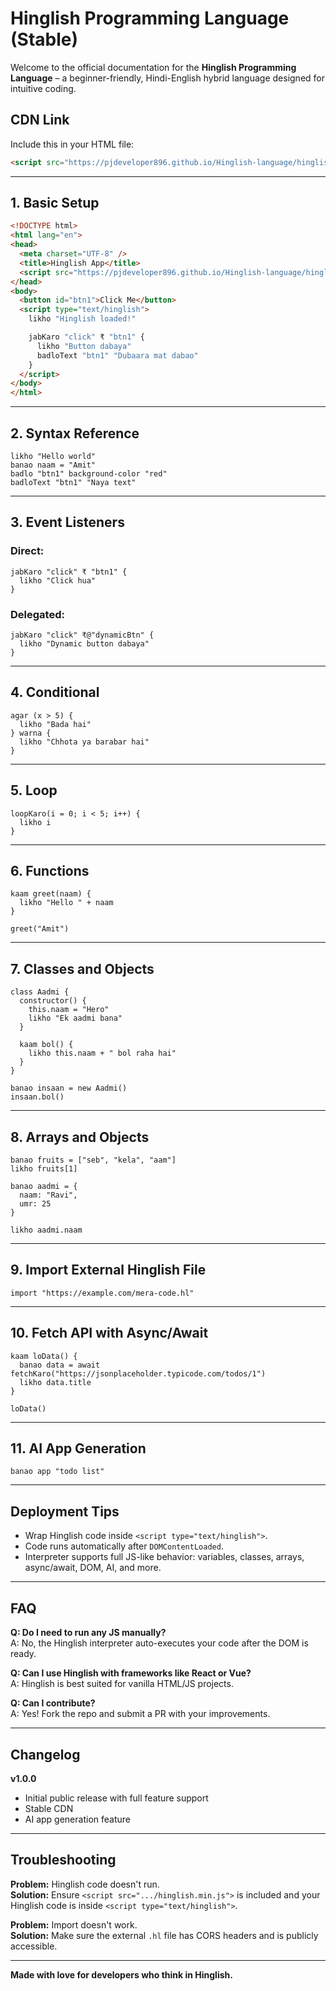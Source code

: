 # Hinglish Programming Language (Stable)

Welcome to the official documentation for the **Hinglish Programming Language** – a beginner-friendly, Hindi-English hybrid language designed for intuitive coding.

## CDN Link
Include this in your HTML file:
```html
<script src="https://pjdeveloper896.github.io/Hinglish-language/hinglish.min.js"></script>
```

---

## 1. Basic Setup
```html
<!DOCTYPE html>
<html lang="en">
<head>
  <meta charset="UTF-8" />
  <title>Hinglish App</title>
  <script src="https://pjdeveloper896.github.io/Hinglish-language/hinglish.min.js"></script>
</head>
<body>
  <button id="btn1">Click Me</button>
  <script type="text/hinglish">
    likho "Hinglish loaded!"

    jabKaro "click" ₹ "btn1" {
      likho "Button dabaya"
      badloText "btn1" "Dubaara mat dabao"
    }
  </script>
</body>
</html>
```

---

## 2. Syntax Reference
```hinglish
likho "Hello world"
banao naam = "Amit"
badlo "btn1" background-color "red"
badloText "btn1" "Naya text"
```

---

## 3. Event Listeners
### Direct:
```hinglish
jabKaro "click" ₹ "btn1" {
  likho "Click hua"
}
```
### Delegated:
```hinglish
jabKaro "click" ₹@"dynamicBtn" {
  likho "Dynamic button dabaya"
}
```

---

## 4. Conditional
```hinglish
agar (x > 5) {
  likho "Bada hai"
} warna {
  likho "Chhota ya barabar hai"
}
```

---

## 5. Loop
```hinglish
loopKaro(i = 0; i < 5; i++) {
  likho i
}
```

---

## 6. Functions
```hinglish
kaam greet(naam) {
  likho "Hello " + naam
}

greet("Amit")
```

---

## 7. Classes and Objects
```hinglish
class Aadmi {
  constructor() {
    this.naam = "Hero"
    likho "Ek aadmi bana"
  }

  kaam bol() {
    likho this.naam + " bol raha hai"
  }
}

banao insaan = new Aadmi()
insaan.bol()
```

---

## 8. Arrays and Objects
```hinglish
banao fruits = ["seb", "kela", "aam"]
likho fruits[1]

banao aadmi = {
  naam: "Ravi",
  umr: 25
}

likho aadmi.naam
```

---

## 9. Import External Hinglish File
```hinglish
import "https://example.com/mera-code.hl"
```

---

## 10. Fetch API with Async/Await
```hinglish
kaam loData() {
  banao data = await fetchKaro("https://jsonplaceholder.typicode.com/todos/1")
  likho data.title
}

loData()
```

---

## 11. AI App Generation
```hinglish
banao app "todo list"
```

---

## Deployment Tips
- Wrap Hinglish code inside `<script type="text/hinglish">`.
- Code runs automatically after `DOMContentLoaded`.
- Interpreter supports full JS-like behavior: variables, classes, arrays, async/await, DOM, AI, and more.

---

## FAQ

**Q: Do I need to run any JS manually?**  
A: No, the Hinglish interpreter auto-executes your code after the DOM is ready.

**Q: Can I use Hinglish with frameworks like React or Vue?**  
A: Hinglish is best suited for vanilla HTML/JS projects.

**Q: Can I contribute?**  
A: Yes! Fork the repo and submit a PR with your improvements.

---

## Changelog

**v1.0.0**  
- Initial public release with full feature support
- Stable CDN
- AI app generation feature

---

## Troubleshooting

**Problem:** Hinglish code doesn't run.  
**Solution:** Ensure `<script src=".../hinglish.min.js">` is included and your Hinglish code is inside `<script type="text/hinglish">`.

**Problem:** Import doesn't work.  
**Solution:** Make sure the external `.hl` file has CORS headers and is publicly accessible.

---

**Made with love for developers who think in Hinglish.**
